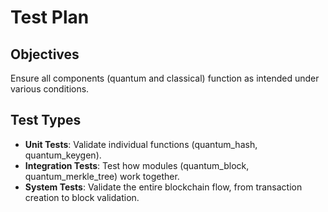 # Test Plan

## Objectives
Ensure all components (quantum and classical) function as intended under various conditions.

## Test Types
- **Unit Tests**: Validate individual functions (quantum_hash, quantum_keygen).
- **Integration Tests**: Test how modules (quantum_block, quantum_merkle_tree) work together.
- **System Tests**: Validate the entire blockchain flow, from transaction creation to block validation.
